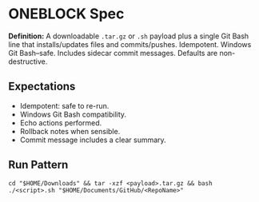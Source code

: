 # ONEBLOCK Spec
**Definition:** A downloadable `.tar.gz` or `.sh` payload plus a single Git Bash line that installs/updates files and commits/pushes. Idempotent. Windows Git Bash–safe. Includes sidecar commit messages. Defaults are non-destructive.

## Expectations
- Idempotent: safe to re-run.
- Windows Git Bash compatibility.
- Echo actions performed.
- Rollback notes when sensible.
- Commit message includes a clear summary.

## Run Pattern
```
cd "$HOME/Downloads" && tar -xzf <payload>.tar.gz && bash ./<script>.sh "$HOME/Documents/GitHub/<RepoName>"
```

